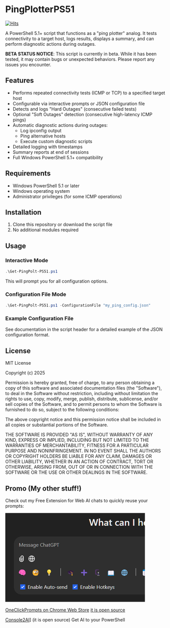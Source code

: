 # PingPlotterPS51
[![Hits](https://hits.sh/github.com/MaxITService/Ping-Plotter-PS51.svg?style=flat)](https://hits.sh/github.com/MaxITService/Ping-Plotter-PS51/)

A PowerShell 5.1+ script that functions as a "ping plotter" analog. It tests connectivity to a target host, logs results, displays a summary, and can perform diagnostic actions during outages.

**BETA STATUS NOTICE**: This script is currently in beta. While it has been tested, it may contain bugs or unexpected behaviors. Please report any issues you encounter.

## Features

- Performs repeated connectivity tests (ICMP or TCP) to a specified target host
- Configurable via interactive prompts or JSON configuration file
- Detects and logs "Hard Outages" (consecutive failed tests)
- Optional "Soft Outages" detection (consecutive high-latency ICMP pings)
- Automatic diagnostic actions during outages:
  - Log ipconfig output
  - Ping alternative hosts
  - Execute custom diagnostic scripts
- Detailed logging with timestamps
- Summary reports at end of sessions
- Full Windows PowerShell 5.1+ compatibility

## Requirements

- Windows PowerShell 5.1 or later
- Windows operating system
- Administrator privileges (for some ICMP operations)

## Installation

1. Clone this repository or download the script file
2. No additional modules required

## Usage

### Interactive Mode
```powershell
.\Get-PingPolt-PS51.ps1
```
This will prompt you for all configuration options.

### Configuration File Mode
```powershell
.\Get-PingPolt-PS51.ps1 -ConfigurationFile "my_ping_config.json"
```

### Example Configuration File
See documentation in the script header for a detailed example of the JSON configuration format.

## License

MIT License

Copyright (c) 2025

Permission is hereby granted, free of charge, to any person obtaining a copy
of this software and associated documentation files (the "Software"), to deal
in the Software without restriction, including without limitation the rights
to use, copy, modify, merge, publish, distribute, sublicense, and/or sell
copies of the Software, and to permit persons to whom the Software is
furnished to do so, subject to the following conditions:

The above copyright notice and this permission notice shall be included in all
copies or substantial portions of the Software.

THE SOFTWARE IS PROVIDED "AS IS", WITHOUT WARRANTY OF ANY KIND, EXPRESS OR
IMPLIED, INCLUDING BUT NOT LIMITED TO THE WARRANTIES OF MERCHANTABILITY,
FITNESS FOR A PARTICULAR PURPOSE AND NONINFRINGEMENT. IN NO EVENT SHALL THE
AUTHORS OR COPYRIGHT HOLDERS BE LIABLE FOR ANY CLAIM, DAMAGES OR OTHER
LIABILITY, WHETHER IN AN ACTION OF CONTRACT, TORT OR OTHERWISE, ARISING FROM,
OUT OF OR IN CONNECTION WITH THE SOFTWARE OR THE USE OR OTHER DEALINGS IN THE
SOFTWARE.

## Promo (My other stuff!)
Check out my Free Extension for Web AI chats to quickly reuse your prompts:

[![Check out my Free Extension for Web AI chats to quickly reuse your prompts](https://github.com/MaxITService/ChatGPT-Quick-Buttons-for-your-text/raw/master/Promo/promo440_280.png)](https://chromewebstore.google.com/detail/oneclickprompts/iiofmimaakhhoiablomgcjpilebnndbf?authuser=1)

[OneClickPrompts on Chrome Web Store](https://chromewebstore.google.com/detail/oneclickprompts/iiofmimaakhhoiablomgcjpilebnndbf?authuser=1)
[it is open source](https://github.com/MaxITService/ChatGPT-Quick-Buttons-for-your-text)

[Console2AI](https://github.com/MaxITService/Console2AI)] (it is open source) Get AI to your PowerShell 